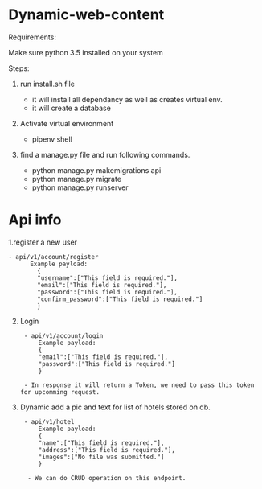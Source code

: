 # Dynamic-web-content

Requirements:

Make sure python 3.5 installed on your system

Steps:

1. run install.sh file
    - it will install all dependancy as well as creates virtual env.
    - it will create a database

2. Activate virtual environment
    - pipenv shell

3. find a manage.py file and run following commands.

    - python manage.py makemigrations api
    - python manage.py migrate
    - python manage.py runserver
    
# Api info

1.register a new user

    - api/v1/account/register
          Example payload:
            {
            "username":["This field is required."],
            "email":["This field is required."],
            "password":["This field is required."],
            "confirm_password":["This field is required."]
            }
    
2. Login

        - api/v1/account/login
            Example payload:
            {
            "email":["This field is required."],
            "password":["This field is required."]
            }
    
        - In response it will return a Token, we need to pass this token for upcomming request.


3. Dynamic add a pic and text for list of hotels stored on db.

        - api/v1/hotel
            Example payload:
            {
            "name":["This field is required."],
            "address":["This field is required."],
            "images":["No file was submitted."]
            }
            
         - We can do CRUD operation on this endpoint.
